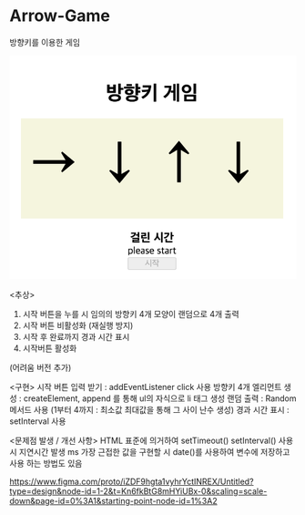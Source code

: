 # Arrow-Game
방향키를 이용한 게임

<p align="center">
  <img src="https://github.com/PinguLee/Arrow-Game/blob/main/img/main.png"/>
</p>


<추상>
1. 시작 버튼을 누를 시 임의의 방향키 4개 모양이 랜덤으로 4개 출력
2. 시작 버튼 비활성화 (재실행 방지)
3. 시작 후 완료까지 경과 시간 표시
4. 시작버튼 활성화

(어려움 버전 추가)

<구현>
시작 버튼 입력 받기 : addEventListener click 사용
방향키 4개 엘리먼트 생성 : createElement, append 를 통해 ul의 자식으로 li 태그 생성
랜덤 출력 : Random 메서드 사용 (1부터 4까지 : 최소값 최대값을 통해 그 사이 난수 생성)
경과 시간 표시 : setInterval 사용

<문제점 발생 / 개선 사항>
HTML 표준에 의거하여 setTimeout() setInterval() 사용 시 지연시간 발생
ms 가장 근접한 값을 구현할 시 date()를 사용하여 변수에 저장하고 사용 하는 방법도 있음

https://www.figma.com/proto/iZDF9hgta1vyhrYctINREX/Untitled?type=design&node-id=1-2&t=Kn6fkBtG8mHYiUBx-0&scaling=scale-down&page-id=0%3A1&starting-point-node-id=1%3A2